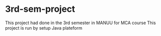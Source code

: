# 3rd-sem-project
This project had done in the 3rd semester in MANUU for MCA course
This project is run by setup Java plateform
